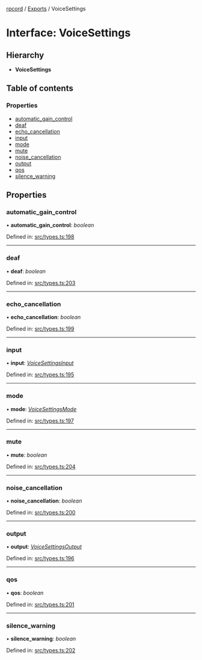 [rpcord](../README.md) / [Exports](../modules.md) / VoiceSettings

# Interface: VoiceSettings

## Hierarchy

* **VoiceSettings**

## Table of contents

### Properties

- [automatic\_gain\_control](voicesettings.md#automatic_gain_control)
- [deaf](voicesettings.md#deaf)
- [echo\_cancellation](voicesettings.md#echo_cancellation)
- [input](voicesettings.md#input)
- [mode](voicesettings.md#mode)
- [mute](voicesettings.md#mute)
- [noise\_cancellation](voicesettings.md#noise_cancellation)
- [output](voicesettings.md#output)
- [qos](voicesettings.md#qos)
- [silence\_warning](voicesettings.md#silence_warning)

## Properties

### automatic\_gain\_control

• **automatic\_gain\_control**: *boolean*

Defined in: [src/types.ts:198](https://github.com/DjDeveloperr/RPCord/blob/a435209/src/types.ts#L198)

___

### deaf

• **deaf**: *boolean*

Defined in: [src/types.ts:203](https://github.com/DjDeveloperr/RPCord/blob/a435209/src/types.ts#L203)

___

### echo\_cancellation

• **echo\_cancellation**: *boolean*

Defined in: [src/types.ts:199](https://github.com/DjDeveloperr/RPCord/blob/a435209/src/types.ts#L199)

___

### input

• **input**: [*VoiceSettingsInput*](voicesettingsinput.md)

Defined in: [src/types.ts:195](https://github.com/DjDeveloperr/RPCord/blob/a435209/src/types.ts#L195)

___

### mode

• **mode**: [*VoiceSettingsMode*](voicesettingsmode.md)

Defined in: [src/types.ts:197](https://github.com/DjDeveloperr/RPCord/blob/a435209/src/types.ts#L197)

___

### mute

• **mute**: *boolean*

Defined in: [src/types.ts:204](https://github.com/DjDeveloperr/RPCord/blob/a435209/src/types.ts#L204)

___

### noise\_cancellation

• **noise\_cancellation**: *boolean*

Defined in: [src/types.ts:200](https://github.com/DjDeveloperr/RPCord/blob/a435209/src/types.ts#L200)

___

### output

• **output**: [*VoiceSettingsOutput*](voicesettingsoutput.md)

Defined in: [src/types.ts:196](https://github.com/DjDeveloperr/RPCord/blob/a435209/src/types.ts#L196)

___

### qos

• **qos**: *boolean*

Defined in: [src/types.ts:201](https://github.com/DjDeveloperr/RPCord/blob/a435209/src/types.ts#L201)

___

### silence\_warning

• **silence\_warning**: *boolean*

Defined in: [src/types.ts:202](https://github.com/DjDeveloperr/RPCord/blob/a435209/src/types.ts#L202)
